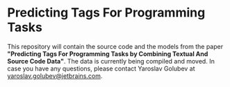 # Predicting Tags For Programming Tasks

This repository will contain the source code and the models from the paper **"Predicting Tags For Programming Tasks by Combining Textual And Source Code Data"**. 
The data is currently being compiled and moved. In case you have any questions, please contact Yaroslav Golubev at [yaroslav.golubev@jetbrains.com](mailto:yaroslav.golubev@jetbrains.com).
